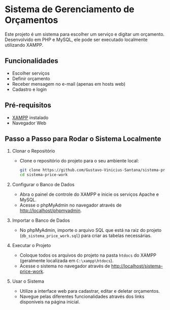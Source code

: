 # Sistema de Gerenciamento de Orçamentos
Este projeto é um sistema para escolher um serviço e digitar um orçamento. Desenvolvido em PHP e MySQL, ele pode ser executado localmente utilizando XAMPP.

## Funcionalidades
- Escolher serviços
- Definir orçamento
- Receber mensagem no e-mail (apenas em hosts web)
- Cadastro e login

## Pré-requisitos
- [XAMPP](https://www.apachefriends.org/index.html) instalado
- Navegador Web

## Passo a Passo para Rodar o Sistema Localmente
1. Clonar o Repositório
    - Clone o repositório do projeto para o seu ambiente local:
        ```bash
        git clone https://github.com/Gustavo-Vinicius-Santana/sistema-price-work
        cd sistema-price-work
        ```

2. Configurar o Banco de Dados
    - Abra o painel de controle do XAMPP e inicie os serviços Apache e MySQL.
    - Acesse o phpMyAdmin no navegador através de [http://localhost/phpmyadmin](http://localhost/phpmyadmin).

4. Importar o Banco de Dados
    - No phpMyAdmin, importe o arquivo SQL que está na raiz do projeto (`db_sistema_price_work.sql`) para criar as tabelas necessárias.

5. Executar o Projeto
    - Coloque todos os arquivos do projeto na pasta `htdocs` do XAMPP (geralmente localizada em `C:\xampp\htdocs`).
    - Acesse o sistema no navegador através de [http://localhost/sistema-price-work](http://localhost/sistema-price-work).

6. Usar o Sistema
    - Utilize a interface web para cadastrar, editar e deletar orçamentos.
    - Navegue pelas diferentes funcionalidades através dos links disponíveis na página inicial.